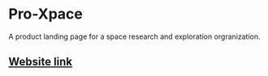 # Pro-Xpace
  <p>A product landing page for a space research and exploration orgranization.</p>
  
## <a href="https://rk-41.github.io/pro-xpace/" target="_blank">Website link</a>
